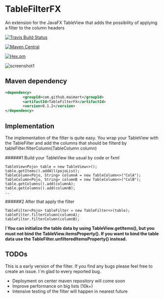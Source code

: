 # TableFilterFX
An extension for the JavaFX TableView that adds the possibility of applying a filter to the column headers

[![Travis Build Status](https://travis-ci.org/maimArt/TableFilterFX.svg?branch=master)](https://travis-ci.org/maimArt/TableFilterFX)

[![Maven Central](https://img.shields.io/maven-central/v/com.github.maimart/TableFilterFX.svg?maxAge=2592000)](http://search.maven.org/#search%7Cga%7C1%7Ca%3A%22TableFilterFX%22)

[![Hex.pm](https://img.shields.io/hexpm/l/plug.svg?maxAge=2592000)]()

![screenshot1](https://cloud.githubusercontent.com/assets/20232625/16540990/0c2d9c2a-4078-11e6-87cc-98b96d7f017c.png)

## Maven dependency

```xml
<dependency>
        <groupId>com.github.maimart</groupId>
        <artifactId>TableFilterFX</artifactId>
        <version>0.1.2</version>
</dependency>
```

## Implementation

The implementation of the filter is quite easy. You wrap your TableView with the TableFilter
and add the columns that should be filterd by tableFilter.filterColumn(TableColumn column)

######1 Build your TableView like usual by code or fxml
```
TableView<Pojo> table = new TableView<>();
table.getItems().addAll(pojoList);
TableColumn<Pojo, String> columnA = new TableColumn<>("ColA");
TableColumn<Pojo, String> columnB = new TableColumn<>("ColB");
table.getColumns().add(columnA);
table.getColumns().add(columnB);	
..
```

######2 After that apply the filter

```
TableFilter<Pojo> tableFilter = new TableFilter<>(table);
tableFilter.filterColumn(columnA);
tableFilter.filterColumn(columnB);
```

**:grey_exclamation: You can initialize the table data by using TableView.getItems(), but you must not bind the TableView.itemsProperty().
If you want to bind the table data use the TableFilter.unfilteredItemsProperty() instead.**

## TODOs
This is a early version of the filter. If you find any bugs please feel free to create an issue. I´m glad to every reported bug.

- Deployment on center maven repository will come soon
- Improve performance on big lists (10k+)
- Intensive testing of the filter will happen in nearest future

